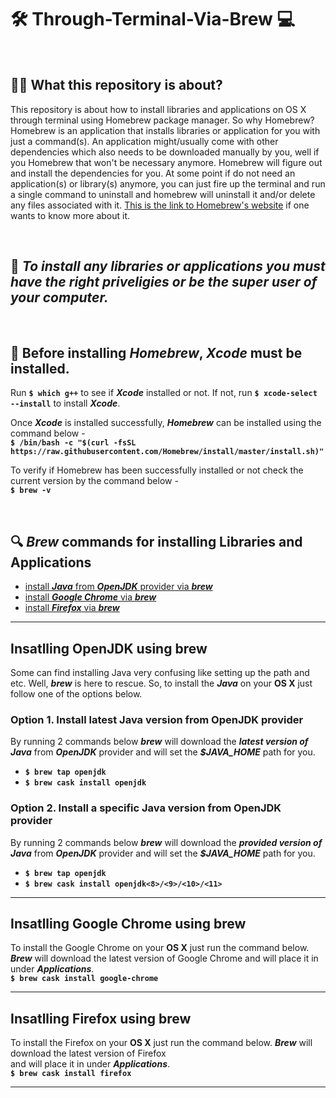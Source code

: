 # :hammer_and_wrench: Through-Terminal-Via-Brew :computer:

<br>

## :man_technologist: What this repository is about?
This repository is about how to install libraries and applications on OS X through terminal using Homebrew package manager. So why Homebrew? Homebrew is an application that installs libraries or application for you with just a command(s). An application might/usually come with other dependencies which also needs to be downloaded manually by you, well if you Homebrew that won't be necessary anymore. Homebrew will figure out and install the dependencies for you. At some point if do not need an application(s) or library(s) anymore, you can just fire up the terminal and run a single command to uninstall and homebrew will uninstall it and/or delete any files associated with it. [This is the link to Homebrew's website](https://brew.sh/) if one wants to know more about it.

<br>

## :stop_sign: *To install any libraries or applications you must have the right priveligies or be the super user of your computer.*

<br>

## :construction: Before installing *Homebrew*, *Xcode* must be installed.
Run **`$ which g++`** to see if ***Xcode*** installed or not. If not, run **`$ xcode-select --install`** to install ***Xcode***.

Once ***Xcode*** is installed successfully, ***Homebrew*** can be installed using the command below -  
**`$ /bin/bash -c "$(curl -fsSL https://raw.githubusercontent.com/Homebrew/install/master/install.sh)"`**

To verify if Homebrew has been successfully installed or not check the current version by the command below -  
**`$ brew -v`**

<br>

## :mag: ***Brew*** commands for installing Libraries and Applications
  * [install ***Java*** from ***OpenJDK*** provider via ***brew***](#openjdk)
  * [install ***Google Chrome*** via ***brew***](#google-chrome)
  * [install ***Firefox*** via ***brew***](#firefox)  
  
---

## <a name="openjdk">Insatlling OpenJDK using brew</a>
Some can find installing Java very confusing like setting up the path and etc. Well, ***brew*** is here to rescue.
So, to install the ***Java*** on your **OS X** just follow one of the options below.

### Option 1. Install latest Java version from OpenJDK provider
By running 2 commands below ***brew*** will download the ***latest version of Java*** from ***OpenJDK*** provider and will set the ***$JAVA_HOME*** path for you.  
   * **`$ brew tap openjdk`**  
   * **`$ brew cask install openjdk`**  
  

### Option 2. Install a specific Java version from OpenJDK provider
By running 2 commands below ***brew*** will download the ***provided version of Java*** from ***OpenJDK*** provider and will set the ***$JAVA_HOME*** path for you.  
   * **`$ brew tap openjdk`**  
   * **`$ brew cask install openjdk<8>/<9>/<10>/<11>`**   
---

## <a name="google-chrome">Insatlling Google Chrome using brew</a>
To install the Google Chrome on your **OS X** just run the command below. ***Brew*** will download the latest version of   Google Chrome and will place it in under ***Applications***.  
**`$ brew cask install google-chrome`**

---

## <a name="firefox">Insatlling Firefox using brew</a>
To install the Firefox on your **OS X** just run the command below. ***Brew*** will download the latest version of Firefox  
and will place it in under ***Applications***.  
**`$ brew cask install firefox`**  

---
